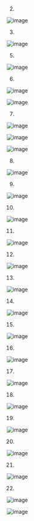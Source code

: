 2.

![image](https://github.com/user-attachments/assets/93ecc1e8-01cd-4688-a39e-6b6a45e7c2c4)

3.

![image](https://github.com/user-attachments/assets/8b5a13f6-dd2d-48cb-89ba-86e9987b0d25)

5.

![image](https://github.com/user-attachments/assets/8d044d73-b30f-4607-88b5-7af30eafa9ca)

6.

![image](https://github.com/user-attachments/assets/7602840c-53d5-4429-9fd0-afc29b62b471)

![image](https://github.com/user-attachments/assets/424851e0-f418-4548-8c95-19f7325d311b)

7.

![image](https://github.com/user-attachments/assets/f7af4830-e0dc-4dbe-972d-b56fd6bc7282)

![image](https://github.com/user-attachments/assets/fd8c993b-bbe7-41ce-958f-520e98099e1f)

![image](https://github.com/user-attachments/assets/012b285d-8897-410c-896b-505fbeea4da7)

8.

![image](https://github.com/user-attachments/assets/849084c1-f998-487a-90f5-906330122281)

9.

![image](https://github.com/user-attachments/assets/ea7e7148-6782-429d-9e51-7024ddf7105b)

10.

![image](https://github.com/user-attachments/assets/a52cc8db-55f7-45f9-8ccb-d0826ca96931)

11.

![image](https://github.com/user-attachments/assets/3ffce89d-8ed0-4450-a727-c0cd0d5bf49e)

12.

![image](https://github.com/user-attachments/assets/3219ac69-bde8-478d-8632-0c1727eab471)

13.

![image](https://github.com/user-attachments/assets/43c8c677-b22c-4762-942e-4cba357e14df)

14.

![image](https://github.com/user-attachments/assets/77fc766c-455b-46cb-bc64-1e758d0973ff)

15.

![image](https://github.com/user-attachments/assets/c8ade41c-d97f-45b4-bf0f-12f0bc4dcde4)

16.

![image](https://github.com/user-attachments/assets/7762aeda-09b0-4721-9356-66dfd54969fd)

17.

![image](https://github.com/user-attachments/assets/647c396c-e9a7-4cd8-8e91-dc061b771b96)

18.

![image](https://github.com/user-attachments/assets/ceebee69-18fa-46a0-b960-af977ecf3ee2)

19.

![image](https://github.com/user-attachments/assets/21d77f91-c206-4d14-9620-305840a5629f)

20.

![image](https://github.com/user-attachments/assets/dc1062ab-a995-44f4-8245-b9b64a31535d)

21.

![image](https://github.com/user-attachments/assets/e57dacb9-45ed-4666-a979-a9f6fdc6d8b0)

22.

![image](https://github.com/user-attachments/assets/2e30524e-ca3a-436e-ac0f-6e80e34127ae)

![image](https://github.com/user-attachments/assets/32ffdf89-a902-4cca-ac4e-e1f8ececdeec)
